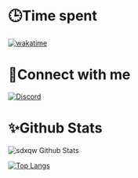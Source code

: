 # 🕒Time spent

[![wakatime](https://wakatime.com/badge/user/370f5060-438e-4f81-99ce-6b57f09e6ae5.svg)](https://wakatime.com/@370f5060-438e-4f81-99ce-6b57f09e6ae5)

# 🤝Connect with me

[![Discord](https://img.shields.io/badge/%3CDiscord%3E-%237289DA.svg?style=for-the-badge&logo=discord&logoColor=white)](https://discord.com/users/891245897659347004)

# ✨Github Stats

![sdxqw Github Stats](https://github-readme-stats.vercel.app/api?username=sdxqw&show_icons=true&theme=radical)

[![Top Langs](https://github-readme-stats.vercel.app/api/top-langs/?username=sdxqw&layout=compact&theme=radical)](https://github.com/sdxqw)


  


